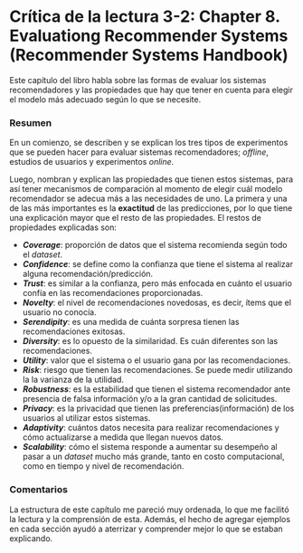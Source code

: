 # Crítica de la lectura 3-2: Chapter 8. Evaluationg Recommender Systems (Recommender Systems Handbook)
Este capítulo del libro habla sobre las formas de evaluar los sistemas recomendadores y las propiedades que hay que tener en cuenta para elegir el modelo más adecuado según lo que se necesite.

### Resumen

En un comienzo, se describen y se explican los tres tipos de experimentos que se pueden hacer para evaluar sistemas recomendadores; *offline*, estudios de usuarios y experimentos *online*. 

Luego, nombran y explican las propiedades que tienen estos sistemas, para así  tener mecanismos de comparación al momento de elegir cuál modelo recomendador se adecua más a las necesidades de uno. La primera y una de las más importantes es la **exactitud** de las predicciones, por lo que tiene una explicación mayor que el resto de las propiedades. El restos de propiedades explicadas son:

- ***Coverage***: proporción de datos que el sistema recomienda según todo el *dataset*.
- ***Confidence***: se define como la confianza que tiene el sistema al realizar alguna recomendación/predicción.
- ***Trust***: es similar a la confianza, pero más enfocada en cuánto el usuario confía en las recomendaciones proporcionadas.
- ***Novelty***:  el nivel de recomendaciones novedosas, es decir, ítems que el usuario no conocía.
- ***Serendipity***: es una medida de cuánta sorpresa tienen las recomendaciones exitosas.
- ***Diversity***: es lo opuesto de la similaridad. Es cuán diferentes son las recomendaciones.
- ***Utility***: valor que el sistema o el usuario gana por las recomendaciones.
- ***Risk***: riesgo que tienen las recomendaciones. Se puede medir utilizando la la varianza de la utilidad.
- ***Robustness***: es la estabilidad que tienen el sistema recomendador ante presencia de falsa información y/o a la gran cantidad de solicitudes.
- ***Privacy***: es la privacidad que tienen las preferencias(información) de los usuarios al utilizar estos sistemas.
- ***Adaptivity***: cuántos datos necesita para realizar recomendaciones y cómo actualizarse a medida que llegan nuevos datos.
- ***Scalability***: cómo el sistema responde a aumentar su desempeño al pasar a un *dataset* mucho más grande, tanto en costo computacional, como en tiempo y nivel de recomendación.

### Comentarios

La estructura de este capítulo me pareció muy ordenada, lo que me facilitó la lectura y la comprensión de esta. Además, el hecho de agregar ejemplos en cada sección ayudó a aterrizar y comprender mejor lo que se estaban explicando.

